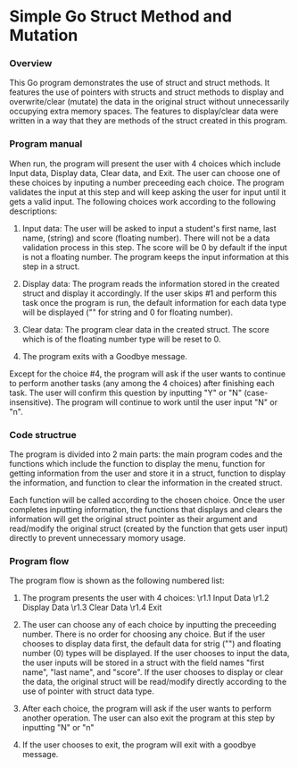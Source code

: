 # Simple Go Struct Method and Mutation

### Overview
This Go program demonstrates the use of struct and struct methods. It features the use of pointers with structs and struct methods to display and overwrite/clear (mutate) the data in the original struct without unnecessarily occupying extra memory spaces. The features to display/clear data were written in a way that they are methods of the struct created in this program. 

### Program manual
When run, the program will present the user with 4 choices which include Input data, Display data, Clear data, and Exit. The user can choose one of these choices by inputing a number preceeding each choice. The program validates the input at this step and will keep asking the user for input until it gets a valid input. The following choices work according to the following descriptions:

1. Input data: The user will be asked to input a student's first name, last name, (string) and score (floating number). There will not be a data validation process in this step. The score will be 0 by default if the input is not a floating number. The program keeps the input information at this step in a struct.

2. Display data: The program reads the information stored in the created struct and display it accordingly. If the user skips #1 and perform this task once the program is run, the default information for each data type will be displayed ("" for string and 0 for floating number).

3. Clear data: The program clear data in the created struct. The score which is of the floating number type will be reset to 0.

4. The program exits with a Goodbye message.

Except for the choice #4, the program will ask if the user wants to continue to perform another tasks (any among the 4 choices) after finishing each task. The user will confirm this question by inputting "Y" or "N" (case-insensitive). The program will continue to work until the user input "N" or "n".

### Code structrue
The program is divided into 2 main parts: the main program codes and the functions which include the function to display the menu, function for getting information from the user and store it in a struct, function to display the information, and function to clear the information in the created struct. 

Each function will be called according to the chosen choice. Once the user completes inputting information, the functions that displays and clears the information will get the original struct pointer as their argument and read/modify the original struct (created by the function that gets user input) directly to prevent unnecessary momory usage.

### Program flow
The program flow is shown as the following numbered list:

1. The program presents the user with 4 choices:
    \r1.1 Input Data
    \r1.2 Display Data
    \r1.3 Clear Data
    \r1.4 Exit

2. The user can choose any of each choice by inputting the preceeding number. There is no order for choosing any choice. But if the user chooses to display data first, the default data for strig ("") and floating number (0) types will be displayed. If the user chooses to input the data, the user inputs will be stored in a struct with the field names "first name", "last name", and "score". If the user chooses to display or clear the data, the original struct will be read/modify directly according to the use of pointer with struct data type.

3. After each choice, the program will ask if the user wants to perform another operation. The user can also exit the program at this step by inputting "N" or "n"

4. If the user chooses to exit, the program will exit with a goodbye message.
